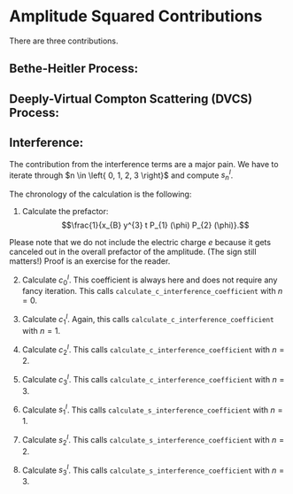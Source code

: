 # Amplitude Squared Contributions

There are three contributions.

## Bethe-Heitler Process:

## Deeply-Virtual Compton Scattering (DVCS) Process:

## Interference:

The contribution from the interference terms are a major pain. We have to iterate through $n \in \left{ 0, 1, 2, 3 \right}$ and compute $s_{n}^{I}$.

The chronology of the calculation is the following:

1. Calculate the prefactor: $$\frac{1}{x_{B} y^{3} t P_{1} (\phi) P_{2} (\phi)}.$$

Please note that we do not include the electric charge $e$ because it gets canceled out in the overall prefactor of the amplitude. (The sign still matters!) Proof is an exercise for the reader.

2. Calculate $c_{0}^{I}$. This coefficient is always here and does not require any fancy iteration. This calls `calculate_c_interference_coefficient` with $n = 0$.

3. Calculate $c_{1}^{I}$. Again, this calls `calculate_c_interference_coefficient` with $n = 1$.

4. Calculate $c_{2}^{I}$. This calls `calculate_c_interference_coefficient` with $n = 2$.

5. Calculate $c_{3}^{I}$. This calls `calculate_c_interference_coefficient` with $n = 3$.

6. Calculate $s_{1}^{I}$. This calls `calculate_s_interference_coefficient` with $n = 1$.

7. Calculate $s_{2}^{I}$. This calls `calculate_s_interference_coefficient` with $n = 2$.

8. Calculate $s_{3}^{I}$. This calls `calculate_s_interference_coefficient` with $n = 3$.